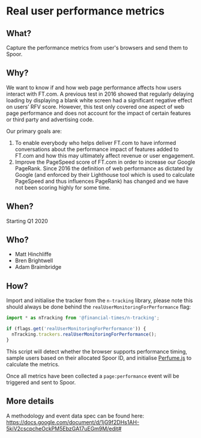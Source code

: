# Real user performance metrics

## What?

Capture the performance metrics from user's browsers and send them to Spoor.


## Why?

We want to know if and how web page performance affects how users interact with FT.com. A previous test in 2016 showed that regularly delaying loading by displaying a blank white screen had a significant negative effect on users’ RFV score. However, this test only covered one aspect of web page performance and does not account for the impact of certain features or third party and advertising code.

Our primary goals are:

1. To enable everybody who helps deliver FT.com to have informed conversations about the performance impact of features added to FT.com and how this may ultimately affect revenue or user engagement.
2. Improve the PageSpeed score of FT.com in order to increase our Google PageRank. Since 2016 the definition of web performance as dictated by Google (and enforced by their Lighthouse tool which is used to calculate PageSpeed and thus influences PageRank) has changed and we have not been scoring highly for some time.


## When?

Starting Q1 2020

## Who?

- Matt Hinchliffe
- Bren Brightwell
- Adam Braimbridge


## How?

Import and initialise the tracker from the `n-tracking` library, please note this should always be done behind the `realUserMonitoringForPerformance` flag:

```js
import * as nTracking from '@financial-times/n-tracking';

if (flags.get('realUserMonitoringForPerformance')) {
  nTracking.trackers.realUserMonitoringForPerformance();
}
```

This script will detect whether the browser supports performance timing, sample users based on their allocated Spoor ID, and initialise [Perfume.js](https://www.npmjs.com/package/perfume.js) to calculate the metrics.

Once all metrics have been collected a `page:performance` event will be triggered and sent to Spoor.


## More details

A methodology and event data spec can be found here:
https://docs.google.com/document/d/1jG9f2DHs1AH-5kiV2cscpcheOckPM5EbzGA17uEGm9M/edit#
